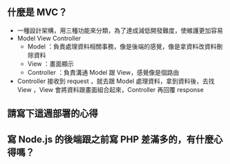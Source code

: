 ## 什麼是 MVC？

* 一種設計架構，用三種功能來分類，為了達成減低開發難度，使維護更加容易
* Model View Controller
	* Model ：負責處理資料相關事務，像是後端的感覺，像是拿資料改資料刪除資料
	* View ：畫面顯示
	* Controller ：負責溝通 Model 跟 View，感覺像是個路由
* Controller 接收到 request ，就去跟 Model 處理資料，拿到資料後，去找 View ，View 會將資料跟畫面組合起來，Controller 再回覆 response


## 請寫下這週部署的心得

## 寫 Node.js 的後端跟之前寫 PHP 差滿多的，有什麼心得嗎？

